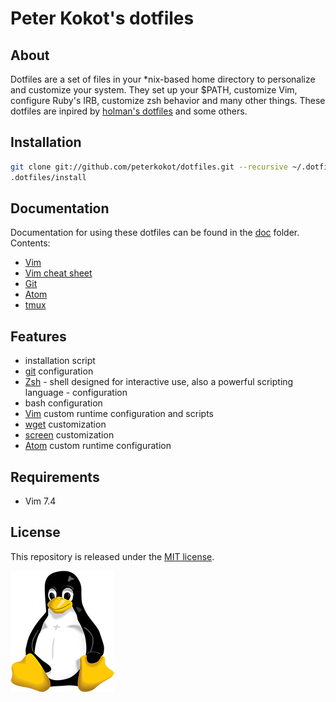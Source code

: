 # Peter Kokot's dotfiles

## About

Dotfiles are a set of files in your \*nix-based home directory to personalize and customize your system.
They set up your $PATH, customize Vim, configure Ruby's IRB, customize zsh behavior and many other things.
These dotfiles are inpired by [holman's dotfiles](https://github.com/holman/dotfiles) and some others.

## Installation

```bash
git clone git://github.com/peterkokot/dotfiles.git --recursive ~/.dotfiles
.dotfiles/install
```

## Documentation

Documentation for using these dotfiles can be found in the [doc](doc) folder. Contents:

* [Vim](doc/vim.md)
* [Vim cheat sheet](doc/vim/cheatSheet.md)
* [Git](doc/git.md)
* [Atom](doc/atom.md)
* [tmux](doc/tmux.md)

## Features

* installation script
* [git](http://git-scm.com) configuration
* [Zsh](http://zsh.org) - shell designed for interactive use, also a powerful scripting language - configuration
* bash configuration
* [Vim](http://vim.org) custom runtime configuration and scripts
* [wget](http://www.gnu.org/s/wget) customization
* [screen](https://www.gnu.org/software/screen) customization
* [Atom](https://atom.io) custom runtime configuration

## Requirements

* Vim 7.4

## License

This repository is released under the [MIT license](LICENSE).

![Peter's dotfiles](linux.png "Peter's dotfiles")
